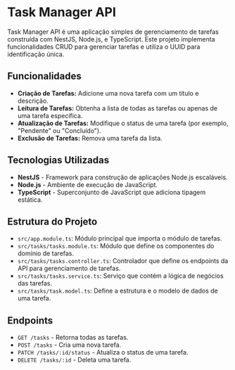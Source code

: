 # Task Manager API

Task Manager API é uma aplicação simples de gerenciamento de tarefas construída com NestJS, Node.js, e TypeScript. Este projeto implementa funcionalidades CRUD para gerenciar tarefas e utiliza o UUID para identificação única.

## Funcionalidades

- **Criação de Tarefas:** Adicione uma nova tarefa com um título e descrição.
- **Leitura de Tarefas:** Obtenha a lista de todas as tarefas ou apenas de uma tarefa específica.
- **Atualização de Tarefas:** Modifique o status de uma tarefa (por exemplo, "Pendente" ou "Concluído").
- **Exclusão de Tarefas:** Remova uma tarefa da lista.

## Tecnologias Utilizadas

- **NestJS** - Framework para construção de aplicações Node.js escaláveis.
- **Node.js** - Ambiente de execução de JavaScript.
- **TypeScript** - Superconjunto de JavaScript que adiciona tipagem estática.


## Estrutura do Projeto

- `src/app.module.ts`: Módulo principal que importa o módulo de tarefas.
- `src/tasks/tasks.module.ts`: Módulo que define os componentes do domínio de tarefas.
- `src/tasks/tasks.controller.ts`: Controlador que define os endpoints da API para gerenciamento de tarefas.
- `src/tasks/tasks.service.ts`: Serviço que contém a lógica de negócios das tarefas.
- `src/tasks/task.model.ts`: Define a estrutura e o modelo de dados de uma tarefa.

## Endpoints

- `GET /tasks` - Retorna todas as tarefas.
- `POST /tasks` - Cria uma nova tarefa.
- `PATCH /tasks/:id/status` - Atualiza o status de uma tarefa.
- `DELETE /tasks/:id` - Deleta uma tarefa.

